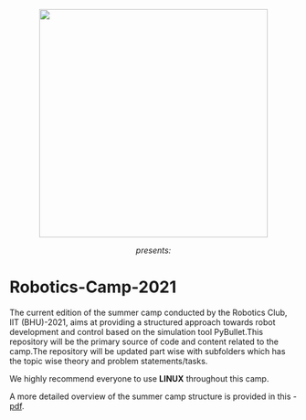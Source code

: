 <p align="center">
 <img  width="400" height="400" src="https://github.com/Robotics-Club-IIT-BHU/Robotics-Camp-2021/blob/main/src/robo.jpeg">
 <p align="center">
 <i>presents:</i><br> 
</p>

# Robotics-Camp-2021
The current edition of the summer camp conducted by the Robotics Club, IIT (BHU)-2021, aims at providing a structured approach towards robot development and control based on the simulation tool PyBullet.This repository will be the primary source of code and content related to the camp.The repository will be updated part wise with subfolders which has the topic wise theory and problem statements/tasks. 

We highly recommend everyone to use **LINUX** throughout this camp. 

A more detailed overview of the summer camp structure is provided in this - [pdf](https://github.com/Robotics-Club-IIT-BHU/Robotics-Camp-2021/blob/main/src/RoboticsCamp2021.pdf).
